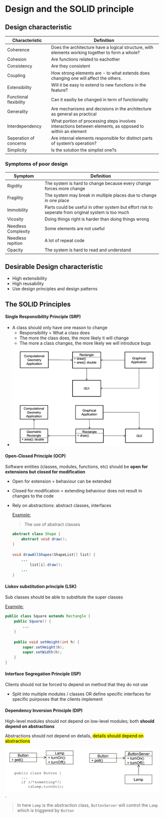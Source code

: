 # Design and the SOLID principle

## Design characteristic

| Characteristic         | Definition                                                   |
| ---------------------- | ------------------------------------------------------------ |
| Coherence              | Does the architecture have a logical structure, with elements working together to form a whole? |
| Cohesion               | Are functions related to eachother                           |
| Consistency            | Are they consistent                                          |
| Coupling               | How strong elements are - to what extends does changing one will affect the others.                                     |
| Extensibility          | Will it be easy to extend to new functions in the feature?   |
| Functional flexibility | Can it easiliy be changed in term of functionality           |
| Generality             | Are mechanisms and decisions in the architecture as general as practical |
| Interdependency        | What portion of processing steps involves interactions between elements, as opposed to within an element |
| Seperation of concerns | Are internal elements responsible for distinct parts of system’s operation? |
| Simplicity             | Is the solution the simplist one?s                           |

### Symptoms of poor design

| Symptom             | Definition                                                   |
| ------------------- | ------------------------------------------------------------ |
| Rigidity            | The system is hard to change because every change forces more change |
| Fragility           | The system may break in multiple places due to change in one place |
| Immobility          | Parts could be useful in other system but effort risk to seperate from original system is too much |
| Vicosity            | Doing things right is harder than doing things wrong         |
| Needless Complexity | Some elements are not useful                                 |
| Needless repition   | A lot of repeat code                                         |
| Opacity             | The system is hard to read and understand                    |

 ## Desirable Design characteristic

- High extensibility
- High reusability
- Use design principles and design patterns



## The SOLID Principles

#### **Single Responsibility Principle (SRP)**
  - A class should only have one reason to change
    - Responsibility = What a class does
    - The more the class does, the more likely it will change
    - The more a class changes, the more likely we will introduce bugs
  - ![image-20190920130717089](W8-lec6a.assets/image-20190920130717089.png)

#### Open-Closed Principle (OCP)

Software entities (classes, modules, functions, etc) should be **open for extensions but closed for modification**
- Open for extension = behaviour can be extended
- Closed for modification = extending behaviour does not result in changes to the code
- Rely on abstractions: abstract classes, interfaces

  <u>Example:</u>

  > The use of abstract classes

  ```java
  abstract class Shape {
      abstract void draw();
  }

  void drawAllShapes(ShapeList[] list) {
      ...
          list[i].draw();
      ...
  }
  ```
  
  



#### Liskov substitution principle (LSK)

Sub classes should be able to substitute the super classes

<u>Example:</u>

```java
public class Square extends Rectangle {
    public Square() {
        ...
    }

    public void setHeight(int h) {
        super.setHeight(h);
        super.setWidth(h);
    }
}
```



####  Interface Segregation Principle (ISP)

Clients should not be forced to depend on method that they do not use

- Split into multiple modules / classes OR define specific interfaces for specific puirposes that the clients implement

####  Dependency Inversion Principle (DIP)

High-level modules should not depend on low-level modules; both **should depend on abstractions**

Abstractions should not depend on details, <mark>details should depend on abstractions</mark>

![1570151656057](W8-lec6a.assets/1570151656057.png).

> In here `Lamp` is the abstraction class, `ButtonServer` will control the `Lamp` which is triggered by `Button`